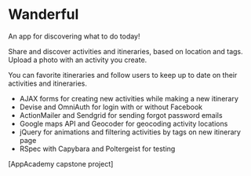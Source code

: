 Wanderful
===
An app for discovering what to do today!

Share and discover activities and itineraries, based on location and tags. Upload a photo with an activity you create.

You can favorite itineraries and follow users to keep up to date on their activities and itineraries.

* AJAX forms for creating new activities while making a new itinerary
* Devise and OmniAuth for login with or without Facebook
* ActionMailer and Sendgrid for sending forgot password emails
* Google maps API and Geocoder for geocoding activity locations
* jQuery for animations and filtering activities by tags on new itinerary page
* RSpec with Capybara and Poltergeist for testing

[AppAcademy capstone project]
